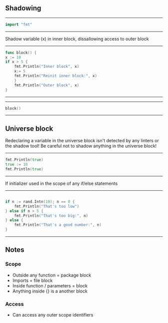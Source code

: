 









## Shadowing

---
```go
import "fmt"
```
---
Shadow variable (x) in inner block, dissallowing access to outer block

---
```go
func block() {
x := 10
if x > 5 {
	fmt.Println("Inner block", x)
	x:= 5 
	fmt.Println("Reinit inner block:", x)
	}
	fmt.Println("Outer block", x)
}
```
---
---
```go
block()
```
---
## Universe block


Redeclaring a variable in the universe block isn't detected by any linters or the shadow tool! Be careful not to shadow anything in the universe block!

---
```go
fmt.Println(true)
true := 10
fmt.Println(true)
```
---








If initializer used in the scope of any if/else statements

---
```go

if n := rand.Intn(10); n == 0 {
	fmt.Println("That's too low")
} else if n > 5 {
	fmt.Println("That's too big:", n)
} else {
	fmt.Println("That's a good number:", n)
}
```
---








## Notes
### Scope
- Outside any function = package block
- Imports = file block
- Inside function / parameters = block
- Anything inside {} is a another block

### Access
- Can access any outer scope identifiers
